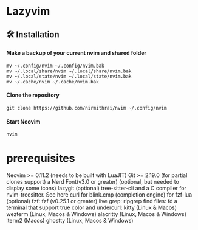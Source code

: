 # Lazyvim


## 🛠️ Installation

#### Make a backup of your current nvim and shared folder

```shell
mv ~/.config/nvim ~/.config/nvim.bak
mv ~/.local/share/nvim ~/.local/share/nvim.bak
mv ~/.local/state/nvim ~/.local/state/nvim.bak
mv ~/.cache/nvim ~/.cache/nvim.bak
```

#### Clone the repository

```shell
git clone https://github.com/nirmithrai/nvim ~/.config/nvim
```

#### Start Neovim

```shell
nvim
```

# prerequisites
Neovim >= 0.11.2 (needs to be built with LuaJIT)
Git >= 2.19.0 (for partial clones support)
a Nerd Font(v3.0 or greater) (optional, but needed to display some icons)
lazygit (optional)
tree-sitter-cli and a C compiler for nvim-treesitter. See here
curl for blink.cmp (completion engine)
for fzf-lua (optional)
    fzf: fzf (v0.25.1 or greater)
    live grep: ripgrep
    find files: fd
a terminal that support true color and undercurl:
    kitty (Linux & Macos)
    wezterm (Linux, Macos & Windows)
    alacritty (Linux, Macos & Windows)
    iterm2 (Macos)
    ghostty (Linux, Macos & Windows)
